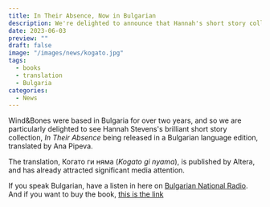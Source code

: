 ```yaml
---
title: In Their Absence, Now in Bulgarian
description: We're delighted to announce that Hannah's short story collection is now available in Bulgarian langauge.
date: 2023-06-03
preview: ""
draft: false
image: "/images/news/kogato.jpg"
tags:
  - books
  - translation
  - Bulgaria
categories:
  - News
---
```

Wind&Bones were based in Bulgaria for over two years, and so we are particularly delighted to see Hannah Stevens's brilliant short story collection, *In Their Absence* being released in a Bulgarian language edition, translated by Ana Pipeva.

The translation, Когато ги няма (*Kogato gi nyama*), is published by Altera, and has already attracted significant media attention.  

If you speak Bulgarian, have a listen in here on [Bulgarian National Radio](https://bnr.bg/post/101834399). And if you want to buy the book, [this is the link](https://m.helikon.bg/240094-%D0%9A%D0%BE%D0%B3%D0%B0%D1%82%D0%BE-%D0%B3%D0%B8-%D0%BD%D1%8F%D0%BC%D0%B0.html)